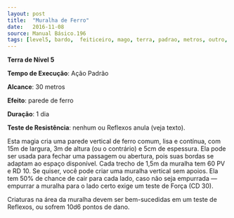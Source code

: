 ```yaml
---
layout: post
title:  "Muralha de Ferro"
date:   2016-11-08
source: Manual Básico.196
tags: [level5, bardo,  feiticeiro, mago, terra, padrao, metros, outro, dia, nenhum, reflexo, anula]
---
```


**Terra de Nível 5**

**Tempo de Execução**: Ação Padrão

**Alcance**: 30 metros

**Efeito**: parede de ferro

**Duração**: 1 dia

**Teste de Resistência**: nenhum ou Reflexos anula (veja texto).


Esta magia cria uma parede vertical de ferro comum, lisa e contínua, com 15m de largura, 3m de altura (ou o contrário) e 5cm de espessura. 
Ela pode ser usada para fechar uma passagem ou abertura, pois suas bordas se adaptam ao espaço disponível.
Cada trecho de 1,5m da muralha tem 60 PV e RD 10.
Se quiser, você pode criar uma muralha vertical sem apoios. Ela tem 50% de chance de cair para cada lado, caso não seja empurrada — empurrar a muralha para o lado certo exige um teste de Força (CD 30). 

Criaturas na área da muralha devem ser bem-sucedidas em um teste de Reflexos, ou sofrem 10d6 pontos de dano.